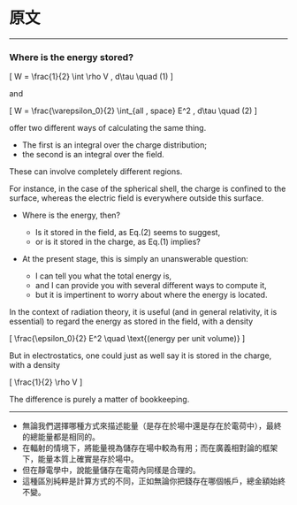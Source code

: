 # 原文

---

### Where is the energy stored? 

\[
W = \frac{1}{2} \int \rho V \, d\tau \quad (1)
\]

and 

\[
W = \frac{\varepsilon_0}{2} \int_{all \, space} E^2 \, d\tau  \quad (2)
\]

offer two different ways of calculating the same thing. 

- The first is an integral over the charge distribution; 
- the second is an integral over the field. 

These can involve completely different regions. 

For instance, in the case of the spherical shell, the charge is confined to the surface, whereas the electric field is everywhere outside this surface.

- Where is the energy, then? 
  + Is it stored in the field, as Eq.(2) seems to suggest, 
  + or is it stored in the charge, as Eq.(1) implies?  

- At the present stage, this is simply an unanswerable question: 
  + I can tell you what the total energy is, 
  + and I can provide you with several different ways to compute it, 
  + but it is impertinent to worry about where the energy is located. 

In the context of radiation theory, it is useful (and in general relativity, it is essential) to regard the energy as stored in the field, with a density  

\[
\frac{\epsilon_0}{2} E^2 \quad \text{(energy per unit volume)}
\]

But in electrostatics, one could just as well say it is stored in the charge, with a density  

\[
\frac{1}{2} \rho V
\]

The difference is purely a matter of bookkeeping.  

---

- 無論我們選擇哪種方式來描述能量（是存在於場中還是存在於電荷中），最終的總能量都是相同的。
- 在輻射的情境下，將能量視為儲存在場中較為有用；而在廣義相對論的框架下，能量本質上確實是存於場中。
- 但在靜電學中，說能量儲存在電荷內同樣是合理的。
- 這種區別純粹是計算方式的不同，正如無論你把錢存在哪個帳戶，總金額始終不變。